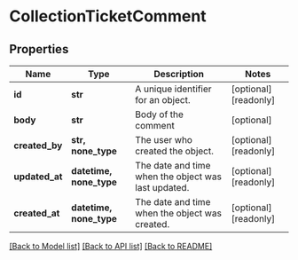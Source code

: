 # CollectionTicketComment


## Properties
Name | Type | Description | Notes
------------ | ------------- | ------------- | -------------
**id** | **str** | A unique identifier for an object. | [optional] [readonly] 
**body** | **str** | Body of the comment | [optional] 
**created_by** | **str, none_type** | The user who created the object. | [optional] [readonly] 
**updated_at** | **datetime, none_type** | The date and time when the object was last updated. | [optional] [readonly] 
**created_at** | **datetime, none_type** | The date and time when the object was created. | [optional] [readonly] 

[[Back to Model list]](../../README.md#documentation-for-models) [[Back to API list]](../../README.md#documentation-for-api-endpoints) [[Back to README]](../../README.md)


